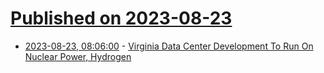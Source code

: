 # [Published on 2023-08-23](index.md)

* [2023-08-23, 08:06:00](https://soylentnews.org/article.pl?sid=23/08/22/0211218&from=rss) - [Virginia Data Center Development To Run On Nuclear Power, Hydrogen](https://soylentnews.org/article.pl?sid=23/08/22/0211218&from=rss)
